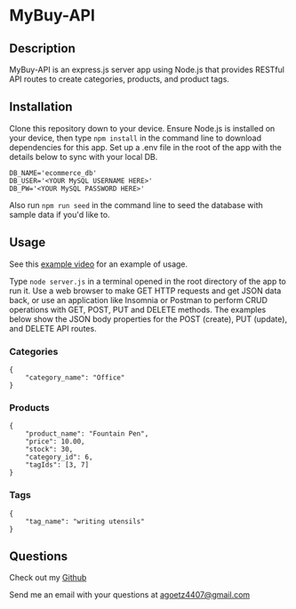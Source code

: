 # MyBuy-API

## Description
MyBuy-API is an express.js server app using Node.js that provides RESTful API routes to create categories, products, and product tags.

## Installation
Clone this repository down to your device. Ensure Node.js is installed on your device, then type `npm install` in the command line to download dependencies for this app. Set up a .env file in the root of the app with the details below to sync with your local DB.
```
DB_NAME='ecommerce_db'
DB_USER='<YOUR MySQL USERNAME HERE>'
DB_PW='<YOUR MySQL PASSWORD HERE>'
```
Also run `npm run seed` in the command line to seed the database with sample data if you'd like to.

## Usage
See this [example video](https://drive.google.com/file/d/1NDYd2ZCcpQ2-teO2eXa96KSQHxl_SnvG/view) for an example of usage.

Type `node server.js` in a terminal opened in the root directory of the app to run it. Use a web browser to make GET HTTP requests and get JSON data back, or use an application like Insomnia or Postman to perform CRUD operations with GET, POST, PUT and DELETE methods. The examples below show the JSON body properties for the POST (create), PUT (update), and DELETE API routes.

### Categories
```
{
	"category_name": "Office"
}
```

### Products
```
{
	"product_name": "Fountain Pen",
	"price": 10.00,
	"stock": 30,
	"category_id": 6,
	"tagIds": [3, 7]
}
```

### Tags
```
{
	"tag_name": "writing utensils"
}
```

## Questions
Check out my [Github](https://github.com/agoetz4407)

Send me an email with your questions at [agoetz4407@gmail.com](mailto:agoetz4407@gmail.com)
